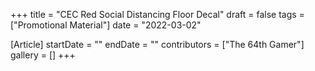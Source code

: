 +++
title = "CEC Red Social Distancing Floor Decal"
draft = false
tags = ["Promotional Material"]
date = "2022-03-02"

[Article]
startDate = ""
endDate = ""
contributors = ["The 64th Gamer"]
gallery = []
+++

